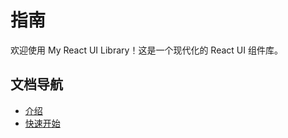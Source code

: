 # 指南

欢迎使用 My React UI Library！这是一个现代化的 React UI 组件库。

## 文档导航

- [介绍](./introduction.md)
- [快速开始](./getting-started.md)